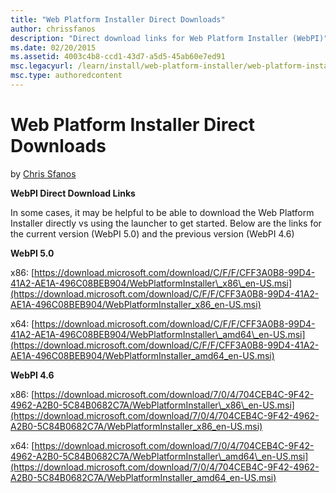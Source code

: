```yaml
---
title: "Web Platform Installer Direct Downloads"
author: chrissfanos
description: "Direct download links for Web Platform Installer (WebPI)"
ms.date: 02/20/2015
ms.assetid: 4003c4b8-ccd1-43d7-a5d5-45ab60e7ed91
msc.legacyurl: /learn/install/web-platform-installer/web-platform-installer-direct-downloads
msc.type: authoredcontent
---
```

# Web Platform Installer Direct Downloads

by [Chris Sfanos](https://github.com/chrissfanos)

**WebPI Direct Download Links**  
  
 In some cases, it may be helpful to be able to download the Web Platform Installer directly vs using the launcher to get started. Below are the links for the current version (WebPI 5.0) and the previous version (WebPI 4.6)   
  
**WebPI 5.0**  
  
 x86: [https://download.microsoft.com/download/C/F/F/CFF3A0B8-99D4-41A2-AE1A-496C08BEB904/WebPlatformInstaller\_x86\_en-US.msi](https://download.microsoft.com/download/C/F/F/CFF3A0B8-99D4-41A2-AE1A-496C08BEB904/WebPlatformInstaller_x86_en-US.msi)  
  
 x64: [https://download.microsoft.com/download/C/F/F/CFF3A0B8-99D4-41A2-AE1A-496C08BEB904/WebPlatformInstaller\_amd64\_en-US.msi](https://download.microsoft.com/download/C/F/F/CFF3A0B8-99D4-41A2-AE1A-496C08BEB904/WebPlatformInstaller_amd64_en-US.msi)  
  
**WebPI 4.6**  
  
 x86: [https://download.microsoft.com/download/7/0/4/704CEB4C-9F42-4962-A2B0-5C84B0682C7A/WebPlatformInstaller\_x86\_en-US.msi](https://download.microsoft.com/download/7/0/4/704CEB4C-9F42-4962-A2B0-5C84B0682C7A/WebPlatformInstaller_x86_en-US.msi)  
  
 x64: [https://download.microsoft.com/download/7/0/4/704CEB4C-9F42-4962-A2B0-5C84B0682C7A/WebPlatformInstaller\_amd64\_en-US.msi](https://download.microsoft.com/download/7/0/4/704CEB4C-9F42-4962-A2B0-5C84B0682C7A/WebPlatformInstaller_amd64_en-US.msi)
